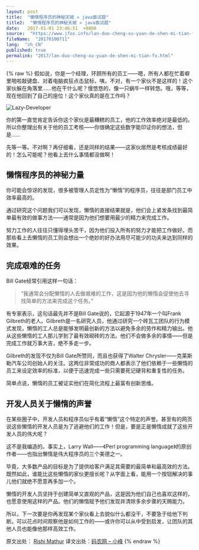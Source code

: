 ```yaml
---
layout: post
title:  "懒惰程序员的神秘天赋 » java面试题"
title2:  "懒惰程序员的神秘天赋 » java面试题"
date:   2017-01-01 23:46:51  +0800
source:  "https://www.jfox.info/lan-duo-cheng-xu-yuan-de-shen-mi-tian-fu.html"
fileName:  "20170100711"
lang:  "zh_CN"
published: true
permalink: "2017/lan-duo-cheng-xu-yuan-de-shen-mi-tian-fu.html"
---
```

{% raw %}
假如说，你是一个经理，环顾所有的员工——嗯，所有人都在忙着噼里啪啦敲键盘、对着电脑疯狂点击鼠标，咦，不对，有一个家伙不是这样的！这个家伙躲在角落里……他在干什么呢？慢悠悠的，像一只蜗牛一样转悠。哦，等等，现在他回到了自己的座位！这个家伙真的是在工作吗？

![Lazy-Developer](/wp-content/uploads/2015/02/Lazy-Developer.jpg)

你的第一直觉肯定告诉你这个家伙是最糟糕的员工，他的工作效率绝对是最低的。所以你整理出有关于他的员工考核——你很确定这些数字能印证你的想法，但是……

先等一等。不对啊？再仔细看，还是同样的结果——这家伙居然是考核成绩最好的！怎么可能呢？他看上去什么事情都没做啊！

## 懒惰程序员的神秘力量

你可能会惊讶的发现，很多被管理人员定性为“懒惰”的程序员，往往是部门员工中效率最高的。

通过研究这个问题我们可以发现，懒惰的直接结果就是，他们会上紧发条找到最简单最有效的做事方法——通常是因为他们想要用最少的精力来完成工作。

努力工作的人往往只懂得埋头苦干，因为他们投入所有的努力才能把工作做好。而那些看上去懒惰的员工则会想出一个绝妙的好办法用尽可能少的功夫来达到同样的效果。

## 完成艰难的任务

Bill Gate经常引用这样一句话：

> “我通常会分配懒惰的人去做艰难的工作，这是因为他的懒惰会促使他去寻找简单的方法来完成这个任务。”

有专家表示，这句话最先并不是Bill Gate说的，它起源于1947年一个叫Frank Gilbreth的老人。Gilbreth是一名研究人员，他通过研究一个砖瓦工团队的行为模式发现，懒惰的工人总是能够发明最创新的方法以避免多余的劳作和精力输出。他从这些懒惰的工人那儿学到了最有效砌砖的方法。他们不会做多余的事情——但是完成工作就万事大吉，绝不多走一步。

Gilbreth的发现不仅为Bill Gate所赞同，而且也获得了Walter Chrysler——克莱斯勒汽车公司创始人的关注。这两位非常成功的商人都表示了他们依赖于一些懒惰的员工来设定效率的标准，以便于迅速完成一些只需要死记硬背和重复性的任务。

简单点说，懒惰的员工被证实他们在简化流程上最富有创新思维。

## 开发人员关于懒惰的声誉

在某些圈子中，开发人员和程序员似乎有着“懒惰”这个特定的声誉。甚至有的网页说这些懒惰的开发人员是为了逃避他们的工作！但是，要是正是懒惰成就了这些开发人员的伟大呢？

这不是我编造的。事实上，Larry Wall——《Perl programming language》的原创作者——也指出懒惰是伟大程序员的三个美德之一。

毕竟，大多数产品的目标是为了提供给客户满足其需要的最简单和最高效的方法。既然如此，谁能比这些懒惰的家伙更擅长呢？从字面上看，能用一个按钮解决的事儿他们就绝不愿意再多加一个。

懒惰的开发人员坚持于创建简单又直观的产品，这是因为他们自己也喜欢这样的，也愿意使用这样的产品。他们的懒惰赋予他们发现并清除多余步骤的天赐能力。

所以，下一次要是你再发现某个家伙看上去貌似什么都没干，不要急于给他下判断。可以花点时间观察他是如何工作的——或许你可以从中受到启发，让团队的其他人员也能像他那样高效工作。

 原文出处： [Rishi Mathur](/url.php?_src=&amp;isencode=1&amp;content=dGltZT0xNDI1MDQ0MjA5MjkxJnVybD1odHRwcyUzQSUyRiUyRmJsb2cuaml4ZWUubWUlMkZkaXZpbmUtcXVhbGl0aWVzLWxhenktZGV2ZWxvcGVyJTJG)   译文出处：[码农网 – 小峰](/url.php?_src=&amp;isencode=1&amp;content=dGltZT0xNDI1MDQ0MjA5MjkyJnVybD1odHRwJTNBJTJGJTJGd3d3LmNvZGVjZW8uY29tJTJGYXJ0aWNsZSUyRnRoZS1kaXZpbmUtcXVhbGl0aWVzLW9mLWEtbGF6eS1kZXZlbG9wZXIuaHRtbA==)
{% endraw %}
